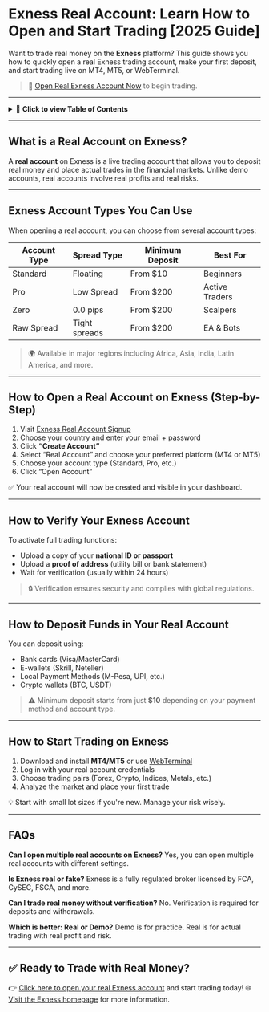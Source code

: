 # Exness Real Account: Learn How to Open and Start Trading \[2025 Guide]

Want to trade real money on the **Exness** platform? This guide shows you how to quickly open a real Exness trading account, make your first deposit, and start trading live on MT4, MT5, or WebTerminal.

> 🔗 [Open Real Exness Account Now](https://one.exnesstrack.org/boarding/sign-up/a/english23) to begin trading.

---

<details>
<summary>📌 <strong>Click to view Table of Contents</strong></summary>

* [What is a Real Account on Exness?](#what-is-a-real-account-on-exness)
* [Exness Account Types You Can Use](#exness-account-types-you-can-use)
* [How to Open a Real Account on Exness (Step-by-Step)](#how-to-open-a-real-account-on-exness-step-by-step)
* [How to Verify Your Exness Account](#how-to-verify-your-exness-account)
* [How to Deposit Funds in Your Real Account](#how-to-deposit-funds-in-your-real-account)
* [How to Start Trading on Exness](#how-to-start-trading-on-exness)
* [FAQs](#faqs)

</details>

---

## What is a Real Account on Exness?

A **real account** on Exness is a live trading account that allows you to deposit real money and place actual trades in the financial markets. Unlike demo accounts, real accounts involve real profits and real risks.

---

## Exness Account Types You Can Use

When opening a real account, you can choose from several account types:

| Account Type | Spread Type   | Minimum Deposit | Best For       |
| ------------ | ------------- | --------------- | -------------- |
| Standard     | Floating      | From \$10       | Beginners      |
| Pro          | Low Spread    | From \$200      | Active Traders |
| Zero         | 0.0 pips      | From \$200      | Scalpers       |
| Raw Spread   | Tight spreads | From \$200      | EA & Bots      |

> 🌍 Available in major regions including Africa, Asia, India, Latin America, and more.

---

## How to Open a Real Account on Exness (Step-by-Step)

1. Visit [Exness Real Account Signup](https://one.exnesstrack.org/boarding/sign-up/a/english23)
2. Choose your country and enter your email + password
3. Click **“Create Account”**
4. Select “Real Account” and choose your preferred platform (MT4 or MT5)
5. Choose your account type (Standard, Pro, etc.)
6. Click “Open Account”

✅ Your real account will now be created and visible in your dashboard.

---

## How to Verify Your Exness Account

To activate full trading functions:

* Upload a copy of your **national ID or passport**
* Upload a **proof of address** (utility bill or bank statement)
* Wait for verification (usually within 24 hours)

> 🔒 Verification ensures security and complies with global regulations.

---

## How to Deposit Funds in Your Real Account

You can deposit using:

* Bank cards (Visa/MasterCard)
* E-wallets (Skrill, Neteller)
* Local Payment Methods (M-Pesa, UPI, etc.)
* Crypto wallets (BTC, USDT)

> ⚠️ Minimum deposit starts from just **\$10** depending on your payment method and account type.

---

## How to Start Trading on Exness

1. Download and install **MT4/MT5** or use [WebTerminal](https://www.exness.com/trading/platforms/webterminal/)
2. Log in with your real account credentials
3. Choose trading pairs (Forex, Crypto, Indices, Metals, etc.)
4. Analyze the market and place your first trade

💡 Start with small lot sizes if you're new. Manage your risk wisely.

---

## FAQs

**Can I open multiple real accounts on Exness?**
Yes, you can open multiple real accounts with different settings.

**Is Exness real or fake?**
Exness is a fully regulated broker licensed by FCA, CySEC, FSCA, and more.

**Can I trade real money without verification?**
No. Verification is required for deposits and withdrawals.

**Which is better: Real or Demo?**
Demo is for practice. Real is for actual trading with real profit and risk.

---

## ✅ Ready to Trade with Real Money?

👉 [Click here to open your real Exness account](https://one.exnesstrack.org/boarding/sign-up/a/english23) and start trading today!
🌐 [Visit the Exness homepage](https://one.exnesstrack.org/a/english23) for more information.
